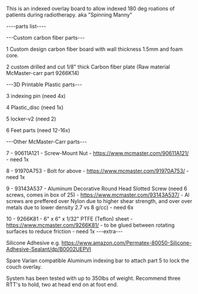 This is an indexed overlay board to allow indexed 180 deg roations of patients during radiotherapy. aka "Spinning Manny"

----parts list----

---Custom carbon fiber parts---

1 Custom design carbon fiber board with wall thickness 1.5mm and foam core.

2 custom drilled and cut 1/8" thick Carbon fiber plate (Raw material McMaster-carr part 9266K14)

---3D Printable Plastic parts---

3 indexing pin (need 4x)

4 Plastic_disc (need 1x)

5 locker-v2  (need 2)

6 Feet parts (need 12-16x)

---Other McMaster-Carr parts---

7 - 90611A121 - Screw-Mount Nut 
          - https://www.mcmaster.com/90611A121/
          - need 1x
          
8 - 91970A753 - Bolt for above 
          - https://www.mcmaster.com/91970A753/
          - need 1x
          
9 - 93143A537 - Aluminum Decorative Round Head Slotted Screw (need 6 screws, comes in box of 25)
          - https://www.mcmaster.com/93143A537/
          - Al screws are preffered over Nylon due to higher shear strength, and over over metals due to lower density 2.7 vs 8 g/cc)
          - need 6x

10 - 9266K81   - 6" x 6" x 1/32" PTFE (Teflon) sheet 
          - https://www.mcmaster.com/9266K81/
          - to be glued between rotating surfaces to reduce friction
          - need 1x
---extra---

Silicone Adhesive e.g. https://www.amazon.com/Permatex-80050-Silicone-Adhesive-Sealant/dp/B0002UEPVI

Spare Varian compatible Aluminum indexing bar to attach part 5 to lock the couch overlay.

System has been tested with up to 350lbs of weight. Recommend three RTT's to hold, two at head end on at foot end.
